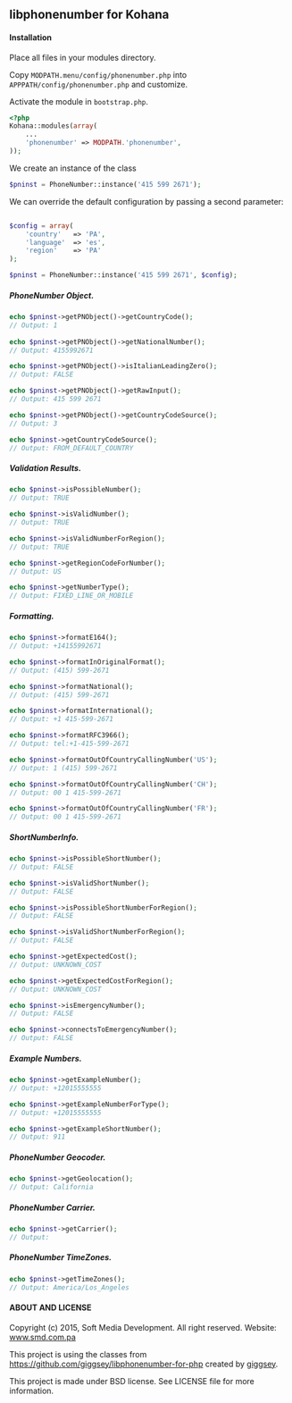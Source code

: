 ## libphonenumber for Kohana

#### Installation

Place all files in your modules directory.

Copy `MODPATH.menu/config/phonenumber.php` into `APPPATH/config/phonenumber.php` and customize.

Activate the module in `bootstrap.php`.

```php
<?php
Kohana::modules(array(
	...
	'phonenumber' => MODPATH.'phonenumber',
));
```
We create an instance of the class
```php
$pninst = PhoneNumber::instance('415 599 2671');
```
We can override the default configuration by passing a second parameter:
```php

$config = array(
	'country'	=> 'PA',
	'language'	=> 'es',
	'region'	=> 'PA'
);

$pninst = PhoneNumber::instance('415 599 2671', $config);
```

##### PhoneNumber Object.
```php
echo $pninst->getPNObject()->getCountryCode();
// Output: 1
	
echo $pninst->getPNObject()->getNationalNumber();
// Output: 4155992671

echo $pninst->getPNObject()->isItalianLeadingZero();
// Output: FALSE

echo $pninst->getPNObject()->getRawInput();
// Output: 415 599 2671

echo $pninst->getPNObject()->getCountryCodeSource();
// Output: 3

echo $pninst->getCountryCodeSource();
// Output: FROM_DEFAULT_COUNTRY
```

##### Validation Results.
```php
echo $pninst->isPossibleNumber();
// Output: TRUE

echo $pninst->isValidNumber();
// Output: TRUE

echo $pninst->isValidNumberForRegion();
// Output: TRUE

echo $pninst->getRegionCodeForNumber();
// Output: US

echo $pninst->getNumberType();
// Output: FIXED_LINE_OR_MOBILE
```

##### Formatting.
```php
echo $pninst->formatE164();
// Output: +14155992671

echo $pninst->formatInOriginalFormat();
// Output: (415) 599-2671

echo $pninst->formatNational();
// Output: (415) 599-2671

echo $pninst->formatInternational();
// Output: +1 415-599-2671

echo $pninst->formatRFC3966();
// Output: tel:+1-415-599-2671

echo $pninst->formatOutOfCountryCallingNumber('US');
// Output: 1 (415) 599-2671

echo $pninst->formatOutOfCountryCallingNumber('CH');
// Output: 00 1 415-599-2671

echo $pninst->formatOutOfCountryCallingNumber('FR');
// Output: 00 1 415-599-2671
```

##### ShortNumberInfo.
```php
echo $pninst->isPossibleShortNumber();
// Output: FALSE

echo $pninst->isValidShortNumber();
// Output: FALSE

echo $pninst->isPossibleShortNumberForRegion();
// Output: FALSE

echo $pninst->isValidShortNumberForRegion();
// Output: FALSE

echo $pninst->getExpectedCost();
// Output: UNKNOWN_COST

echo $pninst->getExpectedCostForRegion();
// Output: UNKNOWN_COST

echo $pninst->isEmergencyNumber();
// Output: FALSE

echo $pninst->connectsToEmergencyNumber();
// Output: FALSE
```

##### Example Numbers.
```php
echo $pninst->getExampleNumber();
// Output: +12015555555

echo $pninst->getExampleNumberForType();
// Output: +12015555555

echo $pninst->getExampleShortNumber();
// Output: 911
```

##### PhoneNumber Geocoder.
```php
echo $pninst->getGeolocation();
// Output: California
```

##### PhoneNumber Carrier.
```php
echo $pninst->getCarrier();
// Output: 
```

##### PhoneNumber TimeZones.
```php
echo $pninst->getTimeZones();
// Output: America/Los_Angeles
```

#### ABOUT AND LICENSE

Copyright (c) 2015, Soft Media Development. All right reserved. Website: www.smd.com.pa

This project is using the classes from https://github.com/giggsey/libphonenumber-for-php created by [giggsey](https://github.com/giggsey).

This project is made under BSD license. See LICENSE file for more information.
